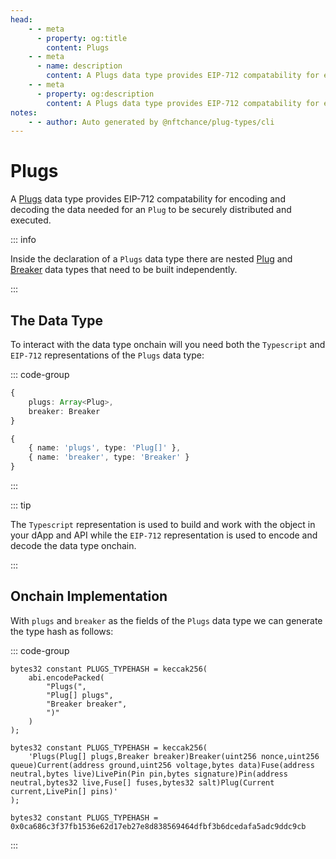 ```yaml
---
head:
    - - meta
      - property: og:title
        content: Plugs
    - - meta
      - name: description
        content: A Plugs data type provides EIP-712 compatability for encoding and decoding.
    - - meta
      - property: og:description
        content: A Plugs data type provides EIP-712 compatability for encoding and decoding. 
notes:
    - - author: Auto generated by @nftchance/plug-types/cli
---
```


# Plugs

A [Plugs](/generated/base-types/Plugs) data type provides EIP-712 compatability for encoding and decoding the data needed for an `Plug` to be securely distributed and executed. 

::: info
                
Inside the declaration of a `Plugs` data type there are nested [Plug](/generated/base-types/Plug) and [Breaker](/generated/base-types/Breaker) data types that need to be built independently.
                    
:::

## The Data Type

To interact with the data type onchain will you need both the `Typescript` and `EIP-712` representations of the `Plugs` data type: 

::: code-group

``` typescript [Typescript/Javascript]
{
    plugs: Array<Plug>,
	breaker: Breaker 
}
```

```typescript [EIP-712]
{
    { name: 'plugs', type: 'Plug[]' },
	{ name: 'breaker', type: 'Breaker' } 
}
```

:::

::: tip

The `Typescript` representation is used to build and work with the object in your dApp and API while the `EIP-712` representation is used to encode and decode the data type onchain.

:::

## Onchain Implementation

With `plugs` and `breaker` as the fields of the `Plugs` data type we can generate the type hash as follows:

::: code-group

```solidity [Verbose.sol]
bytes32 constant PLUGS_TYPEHASH = keccak256(
    abi.encodePacked(
        "Plugs(",
		"Plug[] plugs",
		"Breaker breaker",
        ")"
    )
);
```

```solidity [Inline.sol]
bytes32 constant PLUGS_TYPEHASH = keccak256(
    'Plugs(Plug[] plugs,Breaker breaker)Breaker(uint256 nonce,uint256 queue)Current(address ground,uint256 voltage,bytes data)Fuse(address neutral,bytes live)LivePin(Pin pin,bytes signature)Pin(address neutral,bytes32 live,Fuse[] fuses,bytes32 salt)Plug(Current current,LivePin[] pins)'
);
```

```solidity [Hash.sol]
bytes32 constant PLUGS_TYPEHASH = 0x0ca686c3f37fb1536e62d17eb27e8d838569464dfbf3b6dcedafa5adc9ddc9cb
```

:::